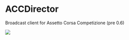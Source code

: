 # ACCDirector
Broadcast client for Assetto Corsa Competizione (pre 0.6)

[![](http://img.youtube.com/vi/vmS4qNJTzi8/0.jpg)](http://www.youtube.com/watch?v=vmS4qNJTzi8 "")
